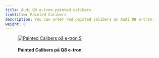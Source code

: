 ```yaml
---
title: Audi Q8 e-tron painted calibers
linktitle: Painted Calibers
description: You can order red painted calibers on Audi Q8 e-tron. 
weight: 8
---
```

<!-- markdownlint-disable MD033 -->



<figure>
    <a href="https://media.electrichasgoneaudi.net/multimedia/models/q8-e-tron/exterior/paintedcalibers/red_caliber.jpeg">
        <img src="https://media.electrichasgoneaudi.net/multimedia/models/q8-e-tron/exterior/paintedcalibers/red_caliber_st.jpeg" class="img-fluid" alt="Painted Calibers på e-tron S" title="Painted Calibers på e-tron S">
    </a>
    <figcaption><h4>Painted Calibers på Q8 e-tron</h4></figcaption>
</figure>

